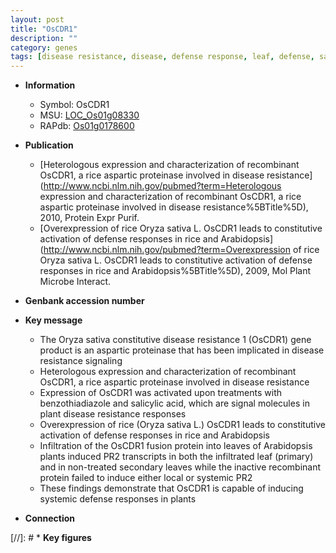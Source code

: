```yaml
---
layout: post
title: "OsCDR1"
description: ""
category: genes
tags: [disease resistance, disease, defense response, leaf, defense, salicylic acid]
---
```


* **Information**  
    + Symbol: OsCDR1  
    + MSU: [LOC_Os01g08330](http://rice.uga.edu/cgi-bin/ORF_infopage.cgi?orf=LOC_Os01g08330)  
    + RAPdb: [Os01g0178600](https://rapdb.dna.affrc.go.jp/locus/?name=Os01g0178600)  

* **Publication**  
    + [Heterologous expression and characterization of recombinant OsCDR1, a rice aspartic proteinase involved in disease resistance](http://www.ncbi.nlm.nih.gov/pubmed?term=Heterologous expression and characterization of recombinant OsCDR1, a rice aspartic proteinase involved in disease resistance%5BTitle%5D), 2010, Protein Expr Purif.
    + [Overexpression of rice Oryza sativa L. OsCDR1 leads to constitutive activation of defense responses in rice and Arabidopsis](http://www.ncbi.nlm.nih.gov/pubmed?term=Overexpression of rice Oryza sativa L. OsCDR1 leads to constitutive activation of defense responses in rice and Arabidopsis%5BTitle%5D), 2009, Mol Plant Microbe Interact.

* **Genbank accession number**  

* **Key message**  
    + The Oryza sativa constitutive disease resistance 1 (OsCDR1) gene product is an aspartic proteinase that has been implicated in disease resistance signaling
    + Heterologous expression and characterization of recombinant OsCDR1, a rice aspartic proteinase involved in disease resistance
    + Expression of OsCDR1 was activated upon treatments with benzothiadiazole and salicylic acid, which are signal molecules in plant disease resistance responses
    + Overexpression of rice (Oryza sativa L.) OsCDR1 leads to constitutive activation of defense responses in rice and Arabidopsis
    + Infiltration of the OsCDR1 fusion protein into leaves of Arabidopsis plants induced PR2 transcripts in both the infiltrated leaf (primary) and in non-treated secondary leaves while the inactive recombinant protein failed to induce either local or systemic PR2
    + These findings demonstrate that OsCDR1 is capable of inducing systemic defense responses in plants

* **Connection**  

[//]: # * **Key figures**  


